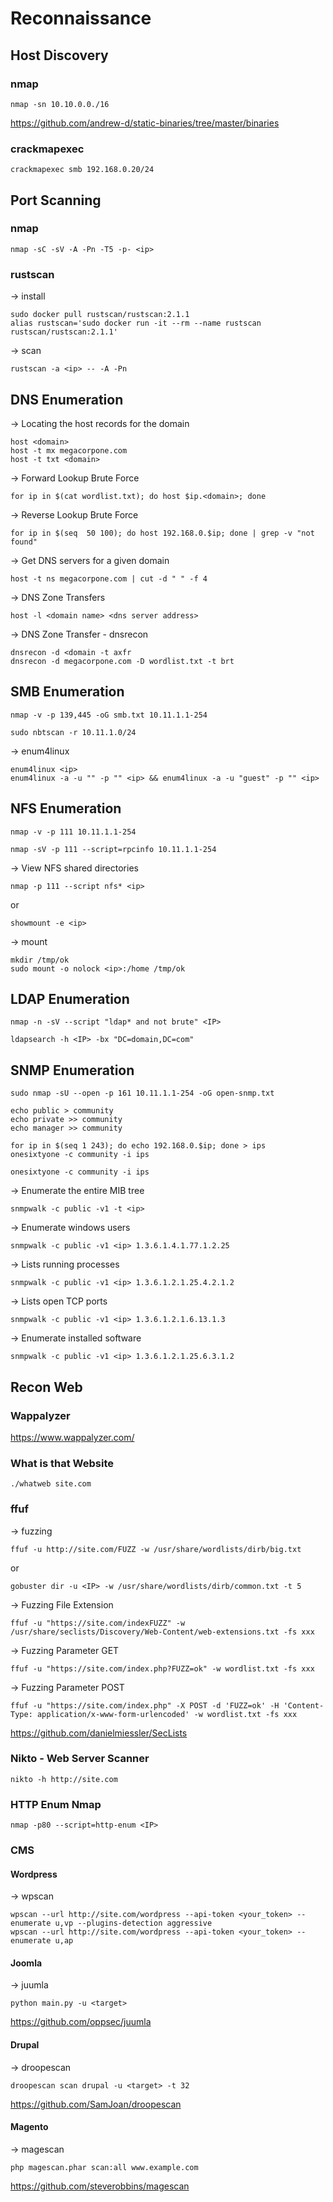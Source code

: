 # Reconnaissance
## Host Discovery
### nmap
```
nmap -sn 10.10.0.0./16
```
https://github.com/andrew-d/static-binaries/tree/master/binaries  

### crackmapexec  
```
crackmapexec smb 192.168.0.20/24
```

## Port Scanning
### nmap  
```
nmap -sC -sV -A -Pn -T5 -p- <ip>
```

### rustscan
-> install
```
sudo docker pull rustscan/rustscan:2.1.1
alias rustscan='sudo docker run -it --rm --name rustscan rustscan/rustscan:2.1.1'
```
-> scan
```
rustscan -a <ip> -- -A -Pn
```

## DNS Enumeration
-> Locating the host records for the domain
```
host <domain>
host -t mx megacorpone.com
host -t txt <domain>
```

-> Forward Lookup Brute Force
```
for ip in $(cat wordlist.txt); do host $ip.<domain>; done
```

-> Reverse Lookup Brute Force
```
for ip in $(seq  50 100); do host 192.168.0.$ip; done | grep -v "not found"
```

-> Get DNS servers for a given domain
```
host -t ns megacorpone.com | cut -d " " -f 4
```

-> DNS Zone Transfers
```
host -l <domain name> <dns server address>
```

-> DNS Zone Transfer - dnsrecon
```
dnsrecon -d <domain -t axfr
dnsrecon -d megacorpone.com -D wordlist.txt -t brt
```

## SMB Enumeration
```
nmap -v -p 139,445 -oG smb.txt 10.11.1.1-254
```
```
sudo nbtscan -r 10.11.1.0/24
```
-> enum4linux
```
enum4linux <ip>
enum4linux -a -u "" -p "" <ip> && enum4linux -a -u "guest" -p "" <ip>
``` 

## NFS Enumeration
```
nmap -v -p 111 10.11.1.1-254
```
```
nmap -sV -p 111 --script=rpcinfo 10.11.1.1-254
```

-> View NFS shared directories
```
nmap -p 111 --script nfs* <ip>
```
or  
```
showmount -e <ip>
```
-> mount
```
mkdir /tmp/ok
sudo mount -o nolock <ip>:/home /tmp/ok
```

## LDAP Enumeration
```
nmap -n -sV --script "ldap* and not brute" <IP>
```

```
ldapsearch -h <IP> -bx "DC=domain,DC=com"
```

## SNMP Enumeration
```
sudo nmap -sU --open -p 161 10.11.1.1-254 -oG open-snmp.txt
```
```
echo public > community
echo private >> community
echo manager >> community
```

```
for ip in $(seq 1 243); do echo 192.168.0.$ip; done > ips
onesixtyone -c community -i ips
```

```
onesixtyone -c community -i ips
```

-> Enumerate the entire MIB tree

```
snmpwalk -c public -v1 -t <ip>
```

-> Enumerate windows users

```
snmpwalk -c public -v1 <ip> 1.3.6.1.4.1.77.1.2.25
```

-> Lists running processes
```
snmpwalk -c public -v1 <ip> 1.3.6.1.2.1.25.4.2.1.2
```

-> Lists open TCP ports
```
snmpwalk -c public -v1 <ip> 1.3.6.1.2.1.6.13.1.3
```

-> Enumerate installed software
```
snmpwalk -c public -v1 <ip> 1.3.6.1.2.1.25.6.3.1.2
```

## Recon Web
### Wappalyzer
https://www.wappalyzer.com/

### What is that Website
```
./whatweb site.com
```

### ffuf
-> fuzzing
```
ffuf -u http://site.com/FUZZ -w /usr/share/wordlists/dirb/big.txt
```
or
```
gobuster dir -u <IP> -w /usr/share/wordlists/dirb/common.txt -t 5
```

-> Fuzzing File Extension
```
ffuf -u "https://site.com/indexFUZZ" -w /usr/share/seclists/Discovery/Web-Content/web-extensions.txt -fs xxx
```

-> Fuzzing Parameter GET
```
ffuf -u "https://site.com/index.php?FUZZ=ok" -w wordlist.txt -fs xxx
```

-> Fuzzing Parameter POST
```
ffuf -u "https://site.com/index.php" -X POST -d 'FUZZ=ok' -H 'Content-Type: application/x-www-form-urlencoded' -w wordlist.txt -fs xxx
```
https://github.com/danielmiessler/SecLists

### Nikto - Web Server Scanner 
```
nikto -h http://site.com
```

### HTTP Enum Nmap
```
nmap -p80 --script=http-enum <IP>
```

### CMS
#### Wordpress
-> wpscan
```
wpscan --url http://site.com/wordpress --api-token <your_token> --enumerate u,vp --plugins-detection aggressive
wpscan --url http://site.com/wordpress --api-token <your_token> --enumerate u,ap
```

#### Joomla
-> juumla
```
python main.py -u <target>
```
https://github.com/oppsec/juumla

#### Drupal
-> droopescan
```
droopescan scan drupal -u <target> -t 32
```
https://github.com/SamJoan/droopescan

#### Magento
-> magescan
```
php magescan.phar scan:all www.example.com
```
https://github.com/steverobbins/magescan
